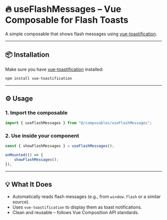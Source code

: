 # 🔥 useFlashMessages – Vue Composable for Flash Toasts

A simple composable that shows flash messages using [vue-toastification](https://github.com/Maronato/vue-toastification).

---

## 📦 Installation

Make sure you have [vue-toastification](https://github.com/Maronato/vue-toastification) installed:

```bash
npm install vue-toastification
```

---

## ⚙️ Usage

### 1. Import the composable

```js
import { useFlashMessages } from "@/composables/useFlashMessages";
```

### 2. Use inside your component

```js
const { showFlashMessages } = useFlashMessages();

onMounted(() => {
    showFlashMessages();
});
```

---

## 💡 What It Does

- Automatically reads flash messages (e.g., from `window.flash` or a similar source).
- Uses `vue-toastification` to display them as toast notifications.
- Clean and reusable – follows Vue Composition API standards.
